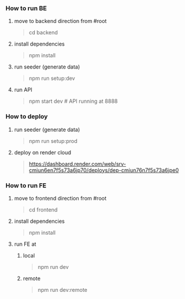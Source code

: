 
### How to run BE

1. move to backend direction from #root

   > cd backend

1. install dependencies

   > npm install

1. run seeder (generate data)

   > npm run setup:dev 

1. run API

   > npm start dev # API running at 8888

### How to deploy

1. run seeder (generate data)

   > npm run setup:prod 

1. deploy on render cloud

   > https://dashboard.render.com/web/srv-cmiun6en7f5s73a6jp70/deploys/dep-cmiun76n7f5s73a6jpe0


### How to run FE

1. move to frontend direction from #root

   > cd frontend

1. install dependencies

   > npm install

1. run FE at 

   1. local

      > npm run dev

   1. remote

      > npm run dev:remote